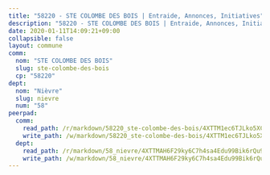 ```yaml
---
title: "58220 - STE COLOMBE DES BOIS | Entraide, Annonces, Initiatives"
description: "58220 - STE COLOMBE DES BOIS | Entraide, Annonces, Initiatives"
date: 2020-01-11T14:09:21+09:00
collapsible: false
layout: commune
comm:
  nom: "STE COLOMBE DES BOIS"
  slug: ste-colombe-des-bois
  cp: "58220"
dept:
  nom: "Nièvre"
  slug: nievre
  num: "58"
peerpad:
  comm:
    read_path: /r/markdown/58220_ste-colombe-des-bois/4XTTM1ec6TJLko5XCj7tixHr7po9dyeUyDqBTVxuqwvcc8u5L
    write_path: /w/markdown/58220_ste-colombe-des-bois/4XTTM1ec6TJLko5XCj7tixHr7po9dyeUyDqBTVxuqwvcc8u5L-K3TgUWVtZK9LvCMXefDjsFPVya2H7jQjZXA2bit9Gy9MPGoSrxWYdP9KyVfSzouWDo9xpDzRcJVSGmt72KpATRXYZGaJT59j9UXsPTJVkjaJ2HcnW9VM3iwWwtH8H6mW218aWKpE
  dept:
    read_path: /r/markdown/58_nievre/4XTTMAH6F29ky6C7h4sa4Edu99Bik6rQu9XbiuBD1DvLw22pb
    write_path: /w/markdown/58_nievre/4XTTMAH6F29ky6C7h4sa4Edu99Bik6rQu9XbiuBD1DvLw22pb-K3TgUtHs3LnA4VP5N1eQxK9UkiWFz8M5ZP7N97wnUEM9Wfw65apM3LnvEX8HhP2Sd27LDh5t4GgmkbGDUaCqpnkD9BJGbaMbkS8idf1DYkYaRo6rACHXiR4PjahH89PiAFqFL3Lf
---
```


